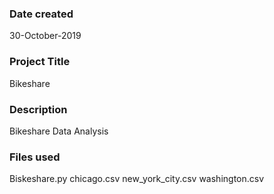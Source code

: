 ### Date created
30-October-2019

### Project Title
Bikeshare

### Description
Bikeshare Data Analysis

### Files used
Biskeshare.py
chicago.csv
new_york_city.csv
washington.csv

